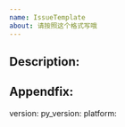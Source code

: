 ```yaml
---
name: IssueTemplate
about: 请按照这个格式写哦
---
```

## Description:


## Appendfix:
version: 
py_version:
platform: 